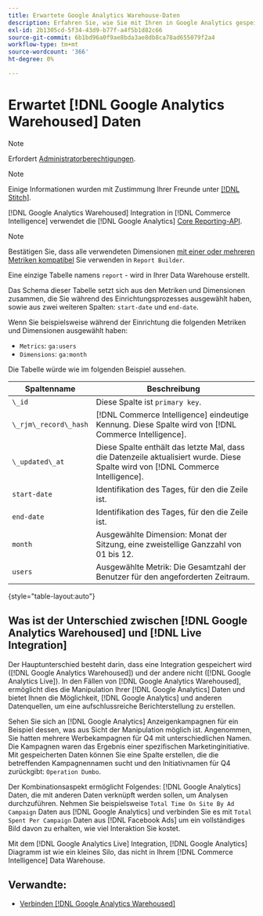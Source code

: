 ```yaml
---
title: Erwartete Google Analytics Warehouse-Daten
description: Erfahren Sie, wie Sie mit Ihren in Google Analytics gespeicherten Daten interagieren.
exl-id: 2b1305cd-5f34-43d9-b77f-a4f5b1d82c66
source-git-commit: 6b1bd96a0f9ae8bda3ae8db8ca78ad655079f2a4
workflow-type: tm+mt
source-wordcount: '366'
ht-degree: 0%

---
```


# Erwartet [!DNL Google Analytics Warehoused] Daten

>[!NOTE]
>
>Erfordert [Administratorberechtigungen](../../../administrator/user-management/user-management.md).

>[!NOTE]
>
>Einige Informationen wurden mit Zustimmung Ihrer Freunde unter [[!DNL Stitch]](https://www.stitchdata.com/docs/integrations/saas/google-analytics).

[!DNL Google Analytics Warehoused] Integration in [!DNL Commerce Intelligence] verwendet die [!DNL Google Analytics] [Core Reporting-API](https://developers.google.com/analytics/devguides/reporting/core/v3/).

>[!NOTE]
>
>Bestätigen Sie, dass alle verwendeten Dimensionen [mit einer oder mehreren Metriken kompatibel](https://ga-dev-tools.google/dimensions-metrics-explorer/) Sie verwenden in `Report Builder`.

Eine einzige Tabelle namens `report` - wird in Ihrer Data Warehouse erstellt.

Das Schema dieser Tabelle setzt sich aus den Metriken und Dimensionen zusammen, die Sie während des Einrichtungsprozesses ausgewählt haben, sowie aus zwei weiteren Spalten: `start-date` und `end-date`.

Wenn Sie beispielsweise während der Einrichtung die folgenden Metriken und Dimensionen ausgewählt haben:

* `Metrics`: `ga:users`
* `Dimensions`: `ga:month`

Die Tabelle würde wie im folgenden Beispiel aussehen.

| **Spaltenname** | **Beschreibung** |
|-----|-----|
| `\_id` | Diese Spalte ist `primary key`. |
| `\_rjm\_record\_hash` | [!DNL Commerce Intelligence] eindeutige Kennung. Diese Spalte wird von [!DNL Commerce Intelligence]. |
| `\_updated\_at` | Diese Spalte enthält das letzte Mal, dass die Datenzeile aktualisiert wurde. Diese Spalte wird von [!DNL Commerce Intelligence]. |
| `start-date` | Identifikation des Tages, für den die Zeile ist. |
| `end-date` | Identifikation des Tages, für den die Zeile ist. |
| `month` | Ausgewählte Dimension: Monat der Sitzung, eine zweistellige Ganzzahl von 01 bis 12. |
| `users` | Ausgewählte Metrik: Die Gesamtzahl der Benutzer für den angeforderten Zeitraum. |

{style="table-layout:auto"}

## Was ist der Unterschied zwischen [!DNL Google Analytics Warehoused] und [!DNL Live Integration]

Der Hauptunterschied besteht darin, dass eine Integration gespeichert wird ([!DNL Google Analytics Warehoused]) und der andere nicht ([!DNL Google Analytics Live]). In den Fällen von [!DNL Google Analytics Warehoused], ermöglicht dies die Manipulation Ihrer [!DNL Google Analytics] Daten und bietet Ihnen die Möglichkeit, [!DNL Google Analytics] und anderen Datenquellen, um eine aufschlussreiche Berichterstellung zu erstellen.

Sehen Sie sich an [!DNL Google Analytics] Anzeigenkampagnen für ein Beispiel dessen, was aus Sicht der Manipulation möglich ist. Angenommen, Sie hatten mehrere Werbekampagnen für Q4 mit unterschiedlichen Namen. Die Kampagnen waren das Ergebnis einer spezifischen Marketinginitiative. Mit gespeicherten Daten können Sie eine Spalte erstellen, die die betreffenden Kampagnennamen sucht und den Initiativnamen für Q4 zurückgibt: `Operation Dumbo`.

Der Kombinationsaspekt ermöglicht Folgendes: [!DNL Google Analytics] Daten, die mit anderen Daten verknüpft werden sollen, um Analysen durchzuführen. Nehmen Sie beispielsweise `Total Time On Site By Ad Campaign` Daten aus [!DNL Google Analytics] und verbinden Sie es mit `Total Spent Per Campaign` Daten aus [!DNL Facebook Ads] um ein vollständiges Bild davon zu erhalten, wie viel Interaktion Sie kostet.

Mit dem [!DNL Google Analytics Live] Integration, [!DNL Google Analytics] Diagramm ist wie ein kleines Silo, das nicht in Ihrem [!DNL Commerce Intelligence] Data Warehouse.

## Verwandte:

* [Verbinden [!DNL Google Analytics Warehoused]](../integrations/google-analytics-warehoused.md)
